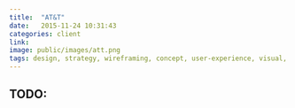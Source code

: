 ```yaml
---
title:  "AT&T"
date:   2015-11-24 10:31:43
categories: client
link:
image: public/images/att.png
tags: design, strategy, wireframing, concept, user-experience, visual, project-management
---
```


## TODO:
